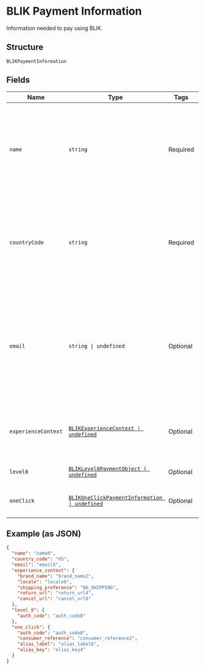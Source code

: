 
# BLIK Payment Information

Information needed to pay using BLIK.

## Structure

`BLIKPaymentInformation`

## Fields

| Name | Type | Tags | Description |
|  --- | --- | --- | --- |
| `name` | `string` | Required | The name of the account holder associated with this payment method.<br>**Constraints**: *Minimum Length*: `3`, *Maximum Length*: `300` |
| `countryCode` | `string` | Required | The [two-character ISO-3166-1 country code](/docs/integration/direct/rest/country-codes/) of the bank.<br>**Constraints**: *Minimum Length*: `2`, *Maximum Length*: `2`, *Pattern*: `^([A-Z]{2}\|C2)$` |
| `email` | `string \| undefined` | Optional | The email address of the account holder associated with this payment method.<br>**Constraints**: *Minimum Length*: `3`, *Maximum Length*: `254`, *Pattern*: `^.+@[^"\-].+$` |
| `experienceContext` | [`BLIKExperienceContext \| undefined`](../../doc/models/blik-experience-context.md) | Optional | Customizes the payer experience during the approval process for the payment. |
| `level0` | [`BLIKLevel0PaymentObject \| undefined`](../../doc/models/blik-level-0-payment-object.md) | Optional | The level_0 integration flow object. |
| `oneClick` | [`BLIKOneClickPaymentInformation \| undefined`](../../doc/models/blik-one-click-payment-information.md) | Optional | The one-click integration flow object. |

## Example (as JSON)

```json
{
  "name": "name0",
  "country_code": "US",
  "email": "email6",
  "experience_context": {
    "brand_name": "brand_name2",
    "locale": "locale6",
    "shipping_preference": "NO_SHIPPING",
    "return_url": "return_url4",
    "cancel_url": "cancel_url6"
  },
  "level_0": {
    "auth_code": "auth_code8"
  },
  "one_click": {
    "auth_code": "auth_code0",
    "consumer_reference": "consumer_reference2",
    "alias_label": "alias_label6",
    "alias_key": "alias_key4"
  }
}
```

